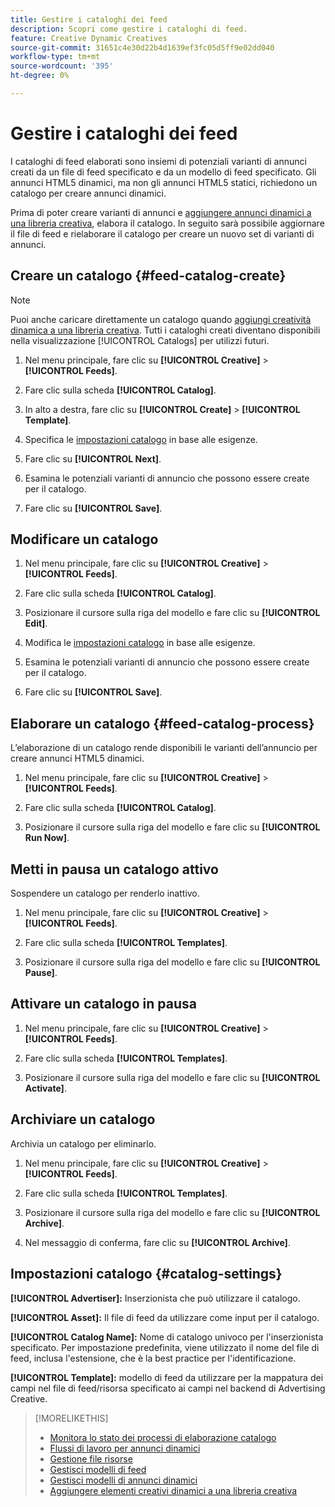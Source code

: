 ```yaml
---
title: Gestire i cataloghi dei feed
description: Scopri come gestire i cataloghi di feed.
feature: Creative Dynamic Creatives
source-git-commit: 31651c4e30d22b4d1639ef3fc05d5ff9e02dd040
workflow-type: tm+mt
source-wordcount: '395'
ht-degree: 0%

---
```


# Gestire i cataloghi dei feed

I cataloghi di feed elaborati sono insiemi di potenziali varianti di annunci creati da un file di feed specificato e da un modello di feed specificato. Gli annunci HTML5 dinamici, ma non gli annunci HTML5 statici, richiedono un catalogo per creare annunci dinamici.

Prima di poter creare varianti di annunci e [aggiungere annunci dinamici a una libreria creativa](/help/creative/creative-libraries/creative-add-dynamic.md), elabora il catalogo. In seguito sarà possibile aggiornare il file di feed e rielaborare il catalogo per creare un nuovo set di varianti di annunci.<!-- I should list somewhere what happens when you add, update, or remove: I don't think we rewrite existing ads in the creative library, but only add to them. -->

## Creare un catalogo {#feed-catalog-create}

>[!NOTE]
>
>Puoi anche caricare direttamente un catalogo quando [aggiungi creatività dinamica a una libreria creativa](/help/creative/creative-libraries/creative-add-dynamic.md). Tutti i cataloghi creati diventano disponibili nella visualizzazione [!UICONTROL Catalogs] per utilizzi futuri.

1. Nel menu principale, fare clic su **[!UICONTROL Creative]** > **[!UICONTROL Feeds]**.

1. Fare clic sulla scheda **[!UICONTROL Catalog]**.

1. In alto a destra, fare clic su **[!UICONTROL Create]** > **[!UICONTROL Template]**.

1. Specifica le [impostazioni catalogo](#catalog-settings) in base alle esigenze.

1. Fare clic su **[!UICONTROL Next]**.

1. Esamina le potenziali varianti di annuncio che possono essere create per il catalogo.

1. Fare clic su **[!UICONTROL Save]**.

## Modificare un catalogo

1. Nel menu principale, fare clic su **[!UICONTROL Creative]** > **[!UICONTROL Feeds]**.

1. Fare clic sulla scheda **[!UICONTROL Catalog]**.

1. Posizionare il cursore sulla riga del modello e fare clic su **[!UICONTROL Edit]**.

1. Modifica le [impostazioni catalogo](#catalog-settings) in base alle esigenze.

1. Esamina le potenziali varianti di annuncio che possono essere create per il catalogo.

1. Fare clic su **[!UICONTROL Save]**.

## Elaborare un catalogo {#feed-catalog-process}

L’elaborazione di un catalogo rende disponibili le varianti dell’annuncio per creare annunci HTML5 dinamici.

1. Nel menu principale, fare clic su **[!UICONTROL Creative]** > **[!UICONTROL Feeds]**.

1. Fare clic sulla scheda **[!UICONTROL Catalog]**.

1. Posizionare il cursore sulla riga del modello e fare clic su **[!UICONTROL Run Now]**.

## Metti in pausa un catalogo attivo

Sospendere un catalogo per renderlo inattivo.<!-- Can you Activate it again? -->

1. Nel menu principale, fare clic su **[!UICONTROL Creative]** > **[!UICONTROL Feeds]**.

1. Fare clic sulla scheda **[!UICONTROL Templates]**.

1. Posizionare il cursore sulla riga del modello e fare clic su **[!UICONTROL Pause]**.

<!-- Verify if this is available:  1. In the confirmation message, click **[!UICONTROL Pause]**. -->

## Attivare un catalogo in pausa

<!-- Verify if this is available. -->

1. Nel menu principale, fare clic su **[!UICONTROL Creative]** > **[!UICONTROL Feeds]**.

1. Fare clic sulla scheda **[!UICONTROL Templates]**.

1. Posizionare il cursore sulla riga del modello e fare clic su **[!UICONTROL Activate]**.

## Archiviare un catalogo

Archivia un catalogo per eliminarlo.

1. Nel menu principale, fare clic su **[!UICONTROL Creative]** > **[!UICONTROL Feeds]**.

1. Fare clic sulla scheda **[!UICONTROL Templates]**.

1. Posizionare il cursore sulla riga del modello e fare clic su **[!UICONTROL Archive]**.

1. Nel messaggio di conferma, fare clic su **[!UICONTROL Archive]**.

## Impostazioni catalogo {#catalog-settings}

**[!UICONTROL Advertiser]:** Inserzionista che può utilizzare il catalogo.

**[!UICONTROL Asset]:** Il file di feed da utilizzare come input per il catalogo.

**[!UICONTROL Catalog Name]:** Nome di catalogo univoco per l&#39;inserzionista specificato. Per impostazione predefinita, viene utilizzato il nome del file di feed, inclusa l&#39;estensione, che è la best practice per l&#39;identificazione.<!-- must it have a file extension? -->

**[!UICONTROL Template]:** modello di feed da utilizzare per la mappatura dei campi nel file di feed/risorsa specificato ai campi nel backend di Advertising Creative.

>[!MORELIKETHIS]
>
>* [Monitora lo stato dei processi di elaborazione catalogo](/help/creative/feeds/job-status-track.md)
>* [Flussi di lavoro per annunci dinamici](/help/creative/introduction/workflow-dynamic-ads.md)
>* [Gestione file risorse](/help/creative/feeds/asset-manage.md)
>* [Gestisci modelli di feed](/help/creative/feeds/feed-template-manage.md)
>* [Gestisci modelli di annunci dinamici](/help/creative/ad-templates/ad-template-manage.md)
>* [Aggiungere elementi creativi dinamici a una libreria creativa](/help/creative/creative-libraries/creative-add-dynamic.md)
